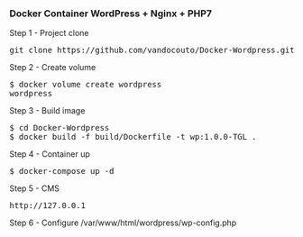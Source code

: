 ### Docker Container WordPress + Nginx + PHP7


Step 1 - Project clone 
<pre>
git clone https://github.com/vandocouto/Docker-Wordpress.git
</pre>

Step 2 - Create volume 
<pre>
$ docker volume create wordpress
wordpress
</pre>

Step 3 - Build image 
<pre>
$ cd Docker-Wordpress
$ docker build -f build/Dockerfile -t wp:1.0.0-TGL .
</pre>

Step 4 - Container up
<pre>
$ docker-compose up -d 
</pre>

Step 5 - CMS
<pre>
http://127.0.0.1
</pre>

Step 6 - Configure /var/www/html/wordpress/wp-config.php
